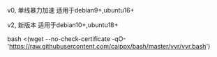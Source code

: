 v0, 单线暴力加速 适用于debian9+,ubuntu16+

v2,  新版本 适用于debian10+,ubuntu18+


bash <(wget --no-check-certificate -qO- 'https://raw.githubusercontent.com/caippx/bash/master/vvr/vvr.bash')
